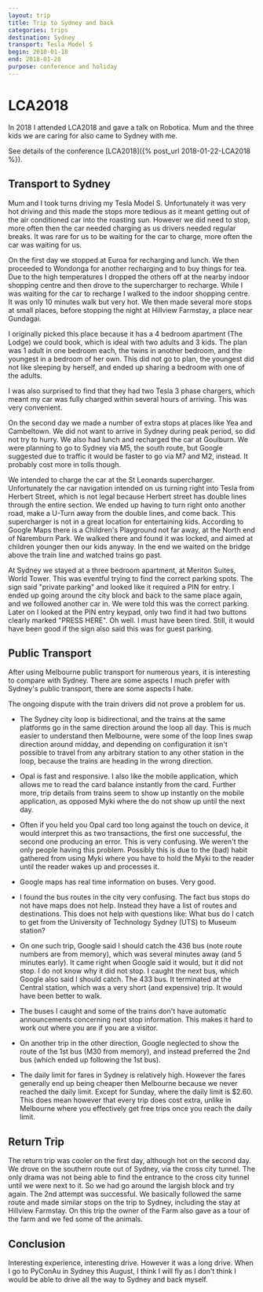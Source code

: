 ```yaml
---
layout: trip
title: Trip to Sydney and back
categories: trips
destination: Sydney
transport: Tesla Model S
begin: 2018-01-18
end: 2018-01-28
purpose: conference and holiday
---
```


LCA2018
=======

In 2018 I attended LCA2018 and gave a talk on Robotica. Mum and the three
kids we are caring for also came to Sydney with me.

See details of the conference [LCA2018]({% post_url 2018-01-22-LCA2018 %}).

Transport to Sydney
-------------------
Mum and I took turns driving my Tesla Model S. Unfortunately it was very hot
driving and this made the stops more tedious as it meant getting out of the air
conditioned car into the roasting sun. However we did need to stop, more often
then the car needed charging as us drivers needed regular breaks. It was rare
for us to be waiting for the car to charge, more often the car was waiting for
us.

On the first day we stopped at Euroa for recharging and lunch. We then
proceeded to Wondonga for another recharging and to buy things for tea. Due to
the high temperatures I dropped the others off at the nearby indoor shopping
centre and then drove to the supercharger to recharge. While I was waiting for
the car to recharge I walked to the indoor shopping centre. It was only 10
minutes walk but very hot. We then made several more stops at small places,
before stopping the night at Hillview Farmstay, a place near Gundagai.

I originally picked this place because it has a 4 bedroom apartment (The Lodge)
we could book, which is ideal with two adults and 3 kids. The plan was 1 adult
in one bedroom each, the twins in another bedroom, and the youngest in a
bedroom of her own. This did not go to plan, the youngest did not like sleeping
by herself, and ended up sharing a bedroom with one of the adults.

I was also surprised to find that they had two Tesla 3 phase chargers, which
meant my car was fully charged within several hours of arriving. This was
very convenient.

On the second day we made a number of extra stops at places like Yea and
Cambeltown. We did not want to arrive in Sydney during peak period, so did not
try to hurry. We also had lunch and recharged the car at Goulburn. We were
planning to go to Sydney via M5, the south route, but Google suggested due to
traffic it would be faster to go via M7 and M2, instead. It probably cost more
in tolls though.

We intended to charge the car at the St Leonards supercharger. Unfortunately
the car navigation intended on us turning right into Tesla from Herbert Street,
which is not legal because Herbert street has double lines through the entire
section. We ended up having to turn right onto another road, make a U-Turn
away from the double lines, and come back. This supercharger is not in a great
location for entertaining kids. According to Google Maps there is a Children's
Playground not far away, at the North end of Naremburn Park. We walked there
and found it was locked, and aimed at children younger then our kids anyway.
In the end we waited on the bridge above the train line and watched trains go
past.

At Sydney we stayed at a three bedroom apartment, at Meriton Suites, World
Tower. This was eventful trying to find the correct parking spots. The sign
said "private parking" and looked like it required a PIN for entry. I ended up
going around the city block and back to the same place again, and we followed
another car in. We were told this was the correct parking. Later on I looked
at the PIN entry keypad, only two find it had two buttons clearly marked
"PRESS HERE". Oh well. I must have been tired. Still, it would have been
good if the sign also said this was for guest parking.

Public Transport
----------------
After using Melbourne public transport for numerous years, it is interesting
to compare with Sydney. There are some aspects I much prefer with Sydney's
public transport, there are some aspects I hate.

The ongoing dispute with the train drivers did not prove a problem for us.

* The Sydney city loop is bidirectional, and the trains at the same platforms
  go in the same direction around the loop all day. This is much easier to
  understand then Melbourne, were some of the loop lines swap direction around
  midday, and depending on configuration it isn't possible to travel from any
  arbitrary station to any other station in the loop, because the trains are
  heading in the wrong direction.

* Opal is fast and responsive. I also like the mobile application, which allows
  me to read the card balance instantly from the card. Further more, trip
  details from trains seem to show up instantly on the mobile application, as
  opposed Myki where the do not show up until the next day.

* Often if you held you Opal card too long against the touch on device, it
  would interpret this as two transactions, the first one successful, the second
  one producing an error.  This is very confusing. We weren't the only people
  having this problem. Possibly this is due to the (bad) habit gathered from
  using Myki where you have to hold the Myki to the reader until the reader
  wakes up and processes it.

* Google maps has real time information on buses. Very good.

* I found the bus routes in the city very confusing. The fact bus stops do not
  have maps does not help. Instead they have a list of routes and destinations.
  This does not help with questions like: What bus do I catch to get from the
  University of Technology Sydney (UTS) to Museum station?

* On one such trip, Google said I should catch the 436 bus (note route numbers
  are from memory), which was several minutes away (and 5 minutes early). It
  came right when Google said it would, but it did not stop. I do not know why
  it did not stop. I caught the next bus, which Google also said I should
  catch. The 433 bus. It terminated at the Central station, which was a very
  short (and expensive) trip. It would have been better to walk.

* The buses I caught and some of the trains don't have automatic announcements
  concerning next stop information. This makes it hard to work out where you
  are if you are a visitor.

* On another trip in the other direction, Google neglected to show the route of
  the 1st bus (M30 from memory), and instead preferred the 2nd bus (which ended
  up following the 1st bus).

* The daily limit for fares in Sydney is relatively high. However the fares
  generally end up being cheaper then Melbourne because we never reached the
  daily limit. Except for Sunday, where the daily limit is $2.60. This does
  mean however that every trip does cost extra, unlike in Melbourne where you
  effectively get free trips once you reach the daily limit.

Return Trip
-----------
The return trip was cooler on the first day, although hot on the second day. We
drove on the southern route out of Sydney, via the cross city tunnel. The only
drama was not being able to find the entrance to the cross city tunnel until we
were next to it. So we had go around the largish block and try again. The 2nd
attempt was successful. We basically followed the same route and made similar
stops on the trip to Sydney, including the stay at Hillview Farmstay. On this
trip the owner of the Farm also gave as a tour of the farm and we fed some of
the animals.

Conclusion
----------
Interesting experience, interesting drive. However it was a long drive. When I
go to PyConAu in Sydney this August, I think I will fly as I don't think I
would be able to drive all the way to Sydney and back myself.
